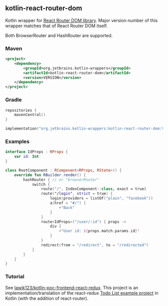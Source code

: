 ## kotlin-react-router-dom

Kotlin wrapper for [React Router DOM library](https://reacttraining.com/react-router/). 
Major version number of this wrapper matches that of React Router DOM itself.

Both BrowserRouter and HashRouter are supported.

### Maven

```xml
<project>
    <dependency>
        <groupId>org.jetbrains.kotlin-wrappers</groupId>
        <artifactId>kotlin-react-router-dom</artifactId>
        <version>VERSION</version>
    </dependency>
</project>
```

### Gradle

```kotlin
repositories {
    mavenCentral()
}

implementation("org.jetbrains.kotlin-wrappers:kotlin-react-router-dom:VERSION")
```

### Examples

```kotlin
interface IdProps : RProps {
    var id: Int
}

class RootComponent : RComponent<RProps, RState>() {
    override fun RBuilder.render() {
        hashRouter { // or "browserRouter"
            switch {
                route("/", IndexComponent::class, exact = true)
                route("/login", strict = true) {
                    login(providers = listOf("plain", "facebook"))
                    a(href = "#/") {
                        +"Back"
                    }
                }
                route<IdProps>("/user/:id") { props ->
                    div {
                        +"User id: ${props.match.params.id}"
                    }
                }
                redirect(from = "/redirect", to = "/redirected")
            }
        }
    }
}
```

### Tutorial

See [lawik123/kotlin-poc-frontend-react-redux](https://github.com/lawik123/kotlin-poc-frontend-react-redux).
This project is an implementation/translation of the react-redux [Todo List example project](https://redux.js.org/basics/example) in Kotlin (with the addition of react-router).
